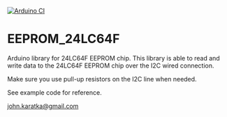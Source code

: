 [![Arduino CI](https://github.com/John-Karatka/24LC64F/workflows/Arduino_CI/badge.svg)](https://github.com/marketplace/actions/Arduino_CI)

# EEPROM_24LC64F

Arduino library for 24LC64F EEPROM chip. This library is able to read and write data to the 24LC64F EEPROM chip
over the I2C wired connection.

Make sure you use pull-up resistors on the I2C line when needed.

See example code for reference.

john.karatka@gmail.com
